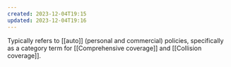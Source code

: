 ```yaml
---
created: 2023-12-04T19:15
updated: 2023-12-04T19:16
---
```

Typically refers to [[auto]] (personal and commercial) policies, specifically as a category term for [[Comprehensive coverage]] and [[Collision coverage]].